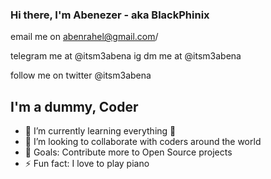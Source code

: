 ### Hi there, I'm Abenezer - aka BlackPhinix  

email me on abenrahel@gmail.com/

telegram me at @itsm3abena
ig dm me at @itsm3abena

follow me on twitter @itsm3abena

## I'm a dummy, Coder

- 🌱 I’m currently learning everything 🤣
- 👯 I’m looking to collaborate with coders around the world
- 🥅 Goals: Contribute more to Open Source projects
- ⚡ Fun fact: I love to play piano 




